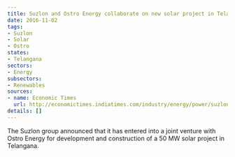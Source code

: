 ```yaml
---
title: Suzlon and Ostro Energy collaborate on new solar project in Telangana
date: 2016-11-02
tags:
- Suzlon
- Solar
- Ostro
states:
- Telangana
sectors:
- Energy
subsectors:
- Renewables
sources:
- name: Economic Times
  url: http://economictimes.indiatimes.com/industry/energy/power/suzlon-forms-jv-with-ostro-energy-for-50-mw-solar-project/articleshow/55067018.cms
details: []
---
```


The Suzlon group announced that it has entered into a joint venture with Ostro Energy for development and construction of a 50 MW solar project in Telangana.
